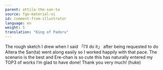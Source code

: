 ```yaml
---
parent: attila-the-san-ta
source: fgo-material-vi
id: comment-from-illustrator
language: en
weight: 5
translation: "King of Padoru"
---
```


The rough sketch I drew when I said 「I’ll do it」 after being requested to do Altera the San(ta) went along easily so I worked happily with that pace. The scenario is the best and Ere-chan is so cute this has naturally entered my TOP3 of works I’m glad to have done! Thank you very much! (huke)
